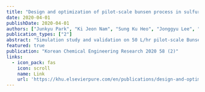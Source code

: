 ```yaml
---
title: "Design and optimization of pilot-scale bunsen process in sulfur-iodine (SI) Cycle for hydrogen production"
date: 2020-04-01
publishDate: 2020-04-01
authors: ["Junkyu Park", "Ki Jeon Nam", "Sung Ku Heo", "Jonggyu Lee", "In Beum Lee", "Chang Kyoo Yoo"]
publication_types: ["2"]
abstract: "Simulation study and validation on 50 L/hr pilot-scale Bunsen process was carried out in order to investigate thermodynamics parameters, suitable reactor type, separator configuration, and the optimal conditions of reactors and separation. Sulfur-Iodine is thermochemical process using iodine and sulfur compounds for producing hydrogen from decomposition of water as net reaction. Understanding in phase separation and reaction of Bunsen Process is crucial since Bunsen Process acts as an intermediate process among three reactions. Electrolyte Non-Random Two-Liquid model is implemented in simulation as thermodynamic model. The simulation results are validated with the thermodynamic parameters and the 50 L/hr pilot-scale experimental data. The SO 2 conversions of PFR and CSTR were compared as varying the temperature and reactor volume in order to investigate suitable type of reactor. Impurities in H 2 SO 4 phase and HI X phase were investigated for 3-phase separator (vapor-liquid-liquid) and two 2-phase separators (vapor-liquid & liquid-liquid) in order to select separation configuration with better performance. The process optimization on reactor and phase separator is carried out to find the operating conditions and feed conditions that can reach the maximum SO 2 conversion and the minimum H 2 SO 4 impurities in HI X phase. For reactor optimization, the maximum 98% SO 2 conversion was obtained with fixed iodine and water inlet flow rate when the diameter and length of PFR reactor are 0.20 m and 7.6 m. Inlet water and iodine flow rate is reduced by 17% and 22% to reach the maximum 10% SO 2 conversion with fixed …"
featured: true
publication: "Korean Chemical Engineering Research 2020 58 (2)"
links:
  - icon_pack: fas
    icon: scroll
    name: Link
    url: 'https://khu.elsevierpure.com/en/publications/design-and-optimization-of-pilot-scale-bunsen-process-in-sulfur-i-2'
---
```

